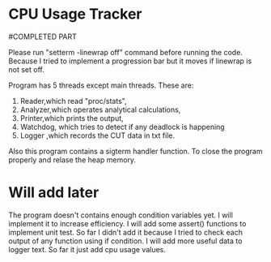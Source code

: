 # CPU Usage Tracker

#COMPLETED PART

Please run "setterm -linewrap off" command before running the code. Because I tried to implement a progression bar but it moves if linewrap is not set off.

Program has 5 threads except main threads. These are: 
1) Reader,which read "proc/stats",
2) Analyzer,which operates analytical calculations,
3) Printer,which prints the output,
4) Watchdog, which tries to detect if any deadlock is happening
5) Logger ,which records the CUT data in txt file.

Also this program contains a sigterm handler function. To close the program properly and relase the heap memory.

# Will add later

The program doesn't contains enough condition variables yet. I will implement it to increase efficiency.
I will add some assert() functions to implement unit test. So far I didn't add it because I tried to check each output of any function using if condition.
I will add more useful data to logger text. So far it just add cpu usage values.
